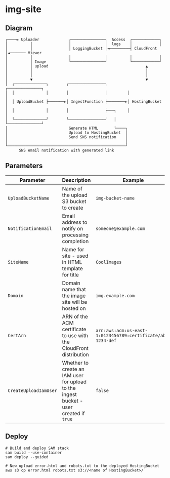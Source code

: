 # img-site

## Diagram
```
┌────► Uploader             ┌───────────────┐  Access  ┌────────────┐
│          │                │               │  logs    │            │
│          │                │ LoggingBucket │◄─────────┤ CloudFront │◄─────── Viewer
│          │                │               │          │            │
│          │ Image          └───────────────┘          └────────────┘
│          │ upload                                           ▲
│          │                                                  │
│          │                                                  │
│          ▼                                                  ▼
│  ┌──────────────┐        ┌────────────────┐         ┌───────────────┐
│  │              │        │                │         │               │
│  │ UploadBucket ├───────►│ IngestFunction ├────────►│ HostingBucket │
│  │              │        │                ├───┐     │               │
│  └──────────────┘        └────────────────┘   │     └───────────────┘
│                           Generate HTML       └────┐
│                           Upload to HostingBucket  │
│                           Send SNS notification    │
│                                                    │
└────────────────────────────────────────────────────┘
      SNS email notification with generated link
```

## Parameters

| Parameter             | Description                                                                            | Example                                                     |
|-----------------------|----------------------------------------------------------------------------------------|-------------------------------------------------------------|
| `UploadBucketName`    | Name of the upload S3 bucket to create                                                 | `img-bucket-name`                                           |
| `NotificationEmail`   | Email address to notify on processing completion                                       | `someone@example.com`                                       |
| `SiteName`            | Name for site - used in HTML template for title                                        | `CoolImages`                                                |
| `Domain`              | Domain name that the image site will be hosted on                                      | `img.example.com`                                           |
| `CertArn`             | ARN of the ACM certificate to use with the CloudFront distribution                     | `arn:aws:acm:us-east-1:0123456789:certificate/abc-1234-def` |
| `CreateUploadIamUser` | Whether to create an IAM user for upload to the ingest bucket - user created if `true` | `false`                                                     |


## Deploy
```shell
# Build and deploy SAM stack
sam build --use-container
sam deploy --guided

# Now upload error.html and robots.txt to the deployed HostingBucket
aws s3 cp error.html robots.txt s3://<name of HostingBucket>/
```